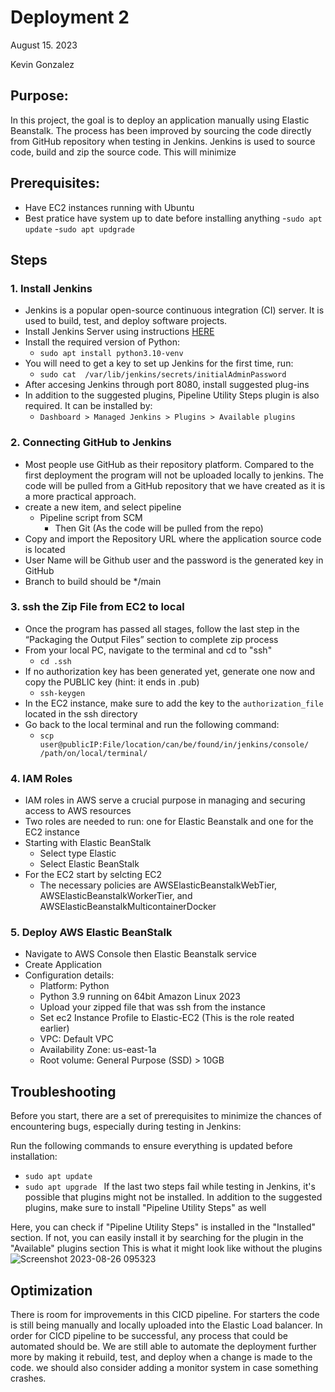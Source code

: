 #  Deployment 2
August 15. 2023

Kevin Gonzalez

## Purpose:

In this project, the goal is to deploy an application manually using Elastic Beanstalk. The process has been improved by sourcing the code directly from GitHub repository when testing in Jenkins. Jenkins is used to source code, build and zip the source code. This will minimize 
## Prerequisites:

- Have EC2 instances running with Ubuntu
- Best pratice have system up to date before installing anything
     -`sudo apt update`
     -`sudo apt updgrade`

## Steps

### 1. Install Jenkins
- Jenkins is a popular open-source continuous integration (CI) server. It is used to build, test, and deploy software projects.
- Install Jenkins Server using instructions [HERE](https://pkg.jenkins.io/debian/)
- Install the required version of Python:
     - `sudo apt install python3.10-venv`
- You will need to get a key to set up Jenkins for the first time, run:
     -  `sudo cat  /var/lib/jenkins/secrets/initialAdminPassword`
- After accesing Jenkins through port 8080, install suggested plug-ins
- In addition to the suggested plugins, Pipeline Utility Steps plugin is also required. It can be installed by:
  -  `Dashboard > Managed Jenkins > Plugins > Available plugins`

### 2. Connecting GitHub to Jenkins 

- Most people use GitHub as their repository platform. Compared to the first deployment the program will not be uploaded locally to jenkins. The code will be pulled from a GitHub repository that we have created as it is a more practical approach.
- create a new item, and select pipeline
  - Pipeline script from SCM
      - Then Git (As the code will be pulled from the repo)
- Copy and import the Repository URL where the application source code is located
- User Name will be Github user and the password is the generated key in GitHub
- Branch to build should be */main

### 3. ssh the Zip File from EC2 to local

- Once the program has passed all stages, follow the last step in the “Packaging the Output Files” section to complete zip process 
- From your local PC, navigate to the terminal and cd to "ssh"
     - `cd .ssh`
- If no authorization key has been generated yet, generate one now and copy the PUBLIC key (hint: it ends in .pub)
     - `ssh-keygen`
- In the EC2 instance, make sure to add the key to the `authorization_file` located in the ssh directory
- Go back to the local terminal and run the following command:
  - `scp user@publicIP:File/location/can/be/found/in/jenkins/console/ /path/on/local/terminal/`

### 4. IAM Roles
- IAM roles in AWS serve a crucial purpose in managing and securing access to AWS resources
- Two roles are needed to run: one for Elastic Beanstalk and one for the EC2 instance
- Starting with Elastic BeanStalk
  - Select type Elastic
  - Select Elastic BeanStalk
- For the EC2 start by selcting EC2
     - The necessary policies are AWSElasticBeanstalkWebTier, AWSElasticBeanstalkWorkerTier, and AWSElasticBeanstalkMulticontainerDocker

### 5. Deploy AWS Elastic BeanStalk

- Navigate to AWS Console then Elastic Beanstalk service
- Create Application
- Configuration details:
     - Platform: Python
     - Python 3.9 running on 64bit Amazon Linux 2023
     - Upload your zipped file that was ssh from the instance
     - Set ec2 Instance Profile to Elastic-EC2 (This is the role reated earlier)
     - VPC: Default VPC
     - Availability Zone: us-east-1a
     - Root volume: General Purpose (SSD) > 10GB

## Troubleshooting 

Before you start, there are a set of prerequisites to minimize the chances of encountering bugs, especially during testing in Jenkins:</p>
Run the following commands to ensure everything is updated before installation:
  - `sudo apt update `
  -  `sudo apt upgrade `
If the last two steps fail while testing in Jenkins, it's possible that plugins might not be installed. In addition to the suggested plugins, make sure to install "Pipeline Utility Steps" as well

Here, you can check if "Pipeline Utility Steps" is installed in the "Installed" section. If not, you can easily install it by searching for the plugin in the "Available" plugins section
This is what it might look like without the plugins
![Screenshot 2023-08-26 095323](https://github.com/kevingonzalez7997/Deploy_2/assets/59447523/fbe29937-8e02-457f-b093-1569eabce07d)




## Optimization 

There is room for improvements in this CICD pipeline. For starters the code is still being manually and locally uploaded into the Elastic Load balancer. In order for CICD pipeline to be successful, any process that could be automated should be. We are still able to automate the deployment further more by making it rebuild, test, and deploy when a change is made to the code. we should also consider adding a monitor system in case something crashes.
